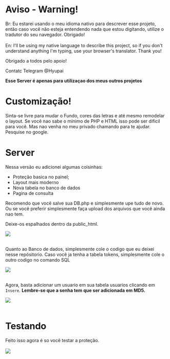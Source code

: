 # Aviso - Warning!
Br: Eu estarei usando o meu idioma nativo para descrever esse projeto, então caso você não esteja entendendo nada que estou digitando, utilize o tradutor do seu navegador. Obrigado!<br></br>
En: I'll be using my native language to describe this project, so if you don't understand anything I'm typing, use your browser's translator.  Thank you!

Obrigado a todos pelo apoio!

Contatc Telegram @Hyupai

**Esse Server é apenas para utilizaçao dos meus outros projetos**

# Customização!

Sinta-se livre para mudar o Fundo, cores das letras e até mesmo remodelar o layout.
Se você nao sabe o mínimo de PHP e HTML isso pode ser dificil para você. Mas nao venha no meu privado chamando para te ajudar.
Pesquise no google.

# Server

Nessa versão eu adicionei algumas coisinhas:

- Proteção basica no painel;
- Layout mais moderno
- Nova tabela no banco de dados
- Pagina de consulta

Recomendo que você salve sua DB.php e simplesmente upe tudo de novo. Ou se você preferir simplesmente faça upload dos arquivos que você ainda nao tem.

Deixe-os espalhados dentro da public_html.

![](https://i.imgur.com/FrRDiZy.png)<br></br>

Quanto ao Banco de dados, simplesmente cole o codigo que eu deixei nesse repósitorio. Caso você ja tenha a tabela tokens, simplesmente cole o outro codigo no comando SQL

![](https://i.imgur.com/JZybRQL.png)<br></br>

Agora, basta adicionar um usuario em sua tabela usuarios clicando em `Insere`. 
**Lembre-se que a senha tem que ser adicionada em MD5.**

![](https://i.imgur.com/GSNcJSQ.png)<br></br>

# Testando

Feito isso agora é so você testar a proteção.<br></br>
![](https://i.imgur.com/GzSbwcn.gif)<br></br>

